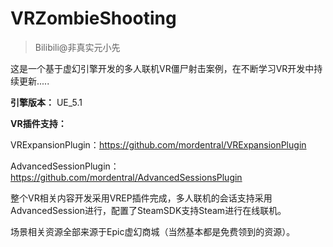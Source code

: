 # VRZombieShooting

> Bilibili@非真实元小先

这是一个基于虚幻引擎开发的多人联机VR僵尸射击案例，在不断学习VR开发中持续更新.....



**引擎版本：** UE_5.1

**VR插件支持：**

VRExpansionPlugin：https://github.com/mordentral/VRExpansionPlugin

AdvancedSessionPlugin：https://github.com/mordentral/AdvancedSessionsPlugin



整个VR相关内容开发采用VREP插件完成，多人联机的会话支持采用AdvancedSession进行，配置了SteamSDK支持Steam进行在线联机。

场景相关资源全部来源于Epic虚幻商城（当然基本都是免费领到的资源）。
